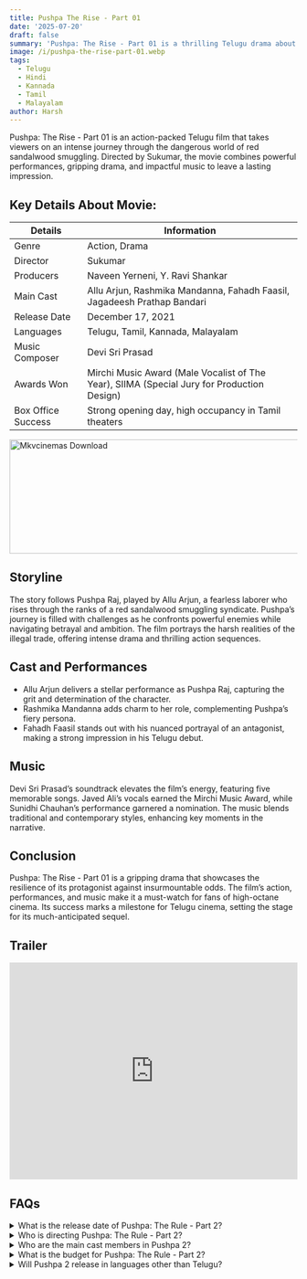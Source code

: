 ```yaml
---
title: Pushpa The Rise - Part 01
date: '2025-07-20'
draft: false
summary: 'Pushpa: The Rise - Part 01 is a thrilling Telugu drama about ambition, smuggling, and resilience. Starring Allu Arjun, it’s a cinematic powerhouse'
image: /i/pushpa-the-rise-part-01.webp
tags:
  - Telugu
  - Hindi
  - Kannada
  - Tamil
  - Malayalam
author: Harsh
---
```


Pushpa: The Rise - Part 01 is an action-packed Telugu film that takes viewers on an intense journey through the dangerous world of red sandalwood smuggling. Directed by Sukumar, the movie combines powerful performances, gripping drama, and impactful music to leave a lasting impression.

## Key Details About Movie:

| **Details**        | **Information**                                                                            |
| ------------------ | ------------------------------------------------------------------------------------------ |
| Genre              | Action, Drama                                                                              |
| Director           | Sukumar                                                                                    |
| Producers          | Naveen Yerneni, Y. Ravi Shankar                                                            |
| Main Cast          | Allu Arjun, Rashmika Mandanna, Fahadh Faasil, Jagadeesh Prathap Bandari                    |
| Release Date       | December 17, 2021                                                                          |
| Languages          | Telugu, Tamil, Kannada, Malayalam                                                          |
| Music Composer     | Devi Sri Prasad                                                                            |
| Awards Won         | Mirchi Music Award (Male Vocalist of The Year), SIIMA (Special Jury for Production Design) |
| Box Office Success | Strong opening day, high occupancy in Tamil theaters                                       |

<a href="https://www.profitableratecpm.com/vbvpd9w3h?key=32fa8307e0db421fc9459d903b211dae">
  <img src="/mkvcinemas-btn.webp" alt="Mkvcinemas Download" width="600" height="200" loading="lazy">
</a>

## Storyline

The story follows Pushpa Raj, played by Allu Arjun, a fearless laborer who rises through the ranks of a red sandalwood smuggling syndicate. Pushpa’s journey is filled with challenges as he confronts powerful enemies while navigating betrayal and ambition. The film portrays the harsh realities of the illegal trade, offering intense drama and thrilling action sequences.

## Cast and Performances

- Allu Arjun delivers a stellar performance as Pushpa Raj, capturing the grit and determination of the character.
- Rashmika Mandanna adds charm to her role, complementing Pushpa’s fiery persona.
- Fahadh Faasil stands out with his nuanced portrayal of an antagonist, making a strong impression in his Telugu debut.

## Music

Devi Sri Prasad’s soundtrack elevates the film’s energy, featuring five memorable songs. Javed Ali’s vocals earned the Mirchi Music Award, while Sunidhi Chauhan’s performance garnered a nomination. The music blends traditional and contemporary styles, enhancing key moments in the narrative.

## Conclusion

Pushpa: The Rise - Part 01 is a gripping drama that showcases the resilience of its protagonist against insurmountable odds. The film’s action, performances, and music make it a must-watch for fans of high-octane cinema. Its success marks a milestone for Telugu cinema, setting the stage for its much-anticipated sequel.

## Trailer

<iframe width="100%" height="380" src="https://www.youtube.com/embed/pKctjlxbFDQ" title={title} frameborder="0" allow="accelerometer; autoplay; clipboard-write; encrypted-media; gyroscope; picture-in-picture; web-share" referrerpolicy="strict-origin-when-cross-origin" allowfullscreen loading="lazy"></iframe>

## FAQs

<details>
  <summary>What is the release date of Pushpa: The Rule - Part 2?</summary>
  <p>The movie is set to release on December 5, 2024, in India.</p>
</details>

<details>
  <summary>Who is directing Pushpa: The Rule - Part 2?</summary>
  <p>The movie is directed by Sukumar, who also directed Pushpa: The Rise.</p>
</details>

<details>
  <summary>Who are the main cast members in Pushpa 2?</summary>
  <p>The main cast includes Allu Arjun, Rashmika Mandanna, and Fahadh Faasil.</p>
</details>

<details>
  <summary>What is the budget for Pushpa: The Rule - Part 2?</summary>
  <p>The movie has a budget of approximately ₹400-500 crore.</p>
</details>

<details>
  <summary>Will Pushpa 2 release in languages other than Telugu?</summary>
  <p>Yes, Pushpa: The Rule - Part 2 will be released in multiple languages for a wider audience.</p>
</details>
